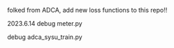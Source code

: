 folked from ADCA, add new loss functions to this repo!!

2023.6.14
debug meter.py

debug adca_sysu_train.py
